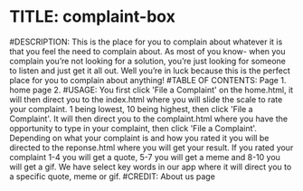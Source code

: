 # TITLE: complaint-box
#DESCRIPTION: This is the place for you to complain about whatever it is that you feel the need to complain about. As most of you know- when you complain you’re not looking for a solution, you’re just looking for someone to listen and just get it all out.  Well you’re in luck because this is the perfect place for you to complain about anything! 
#TABLE OF CONTENTS: Page 1. home page 2. 
#USAGE: You first click 'File a Complaint' on the home.html, it will then direct you to the index.html where you will slide the scale to rate your complaint. 1 being lowest, 10 being highest, then click 'File a Complaint'. It will then direct you to the complaint.html where you have the opportunity to type in your complaint, then click 'File a Complaint'. Depending on what your complaint is and how you rated it you will be directed to the reponse.html where you will get your result. If you rated your complaint 1-4 you will get a quote, 5-7 you will get a meme and 8-10 you will get a gif. We have select key words in our app where it will direct you to a specific quote, meme or gif.
#CREDIT: About us page

